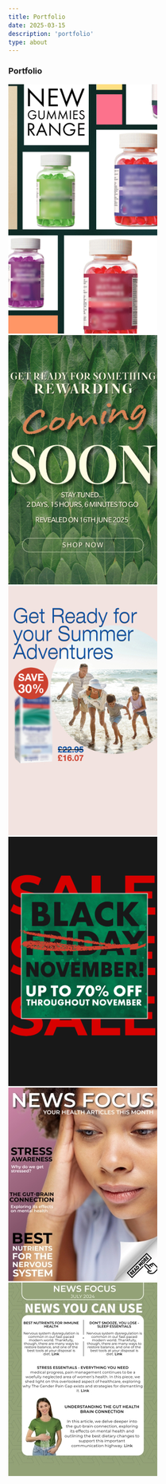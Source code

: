 ```yaml
---
title: Portfolio
date: 2025-03-15
description: 'portfolio'
type: about
---
```


### Portfolio

<div class="gallery" unique-script-id="w-w-dm-id">
  <div class="responsive-container-block bigContainer">
    <div class="responsive-container-block Container">
             <div class="swiper-container mySwiper">
          <div class="swiper-wrapper">
            <div class="swiper-slide">
              <div class="blockImg">
                <img class="mainImg image-block" src="P1_1.jpeg">
                <img class="mainImg" src="P2_2.jpeg">
              </div>
            </div>
            <div class="swiper-slide">
              <div class="blockImg">
                <img class="mainImg image-block" src="P3_3.jpeg">
                <img class="mainImg" src="P4_4.jpeg">
              </div>
            </div>
            <div class="swiper-slide">
              <div class="blockImg">
                <img class="mainImg image-block" src="P5_5.jpg">
                <img class="mainImg" src="P6_6.jpg">
              </div>
            </div>
  </div>
</div>
